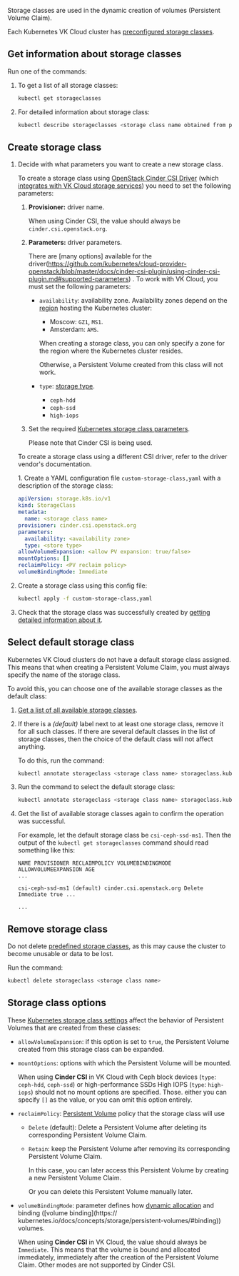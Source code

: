 Storage classes are used in the dynamic creation of volumes (Persistent Volume Claim).

<info>

Each Kubernetes VK Cloud cluster has [preconfigured storage classes](../../k8s-concepts/working-with-pvc#predustanovlennye-klassy-hraneniya).

</info>

## Get information about storage classes

Run one of the commands:

1. To get a list of all storage classes:

   ```bash
   kubectl get storageclasses
   ```

1. For detailed information about storage class:

   ```bash
   kubectl describe storageclasses <storage class name obtained from previous command>
   ```

## Create storage class

1. Decide with what parameters you want to create a new storage class.

   To create a storage class using [OpenStack Cinder CSI Driver](https://github.com/kubernetes/cloud-provider-openstack/blob/master/docs/cinder-csi-plugin/using-cinder-csi-plugin.md ) (which [integrates with VK Cloud storage services](../../k8s-concepts/working-with-pvc)) you need to set the following parameters:

   1. **Provisioner:** driver name.

      When using Cinder CSI, the value should always be `cinder.csi.openstack.org`.

   1. **Parameters:** driver parameters.

      There are [many options] available for the driver(https://github.com/kubernetes/cloud-provider-openstack/blob/master/docs/cinder-csi-plugin/using-cinder-csi-plugin.md#supported-parameters) . To work with VK Cloud, you must set the following parameters:

      - `availability`: availability zone. Availability zones depend on the [region](../../../../additionals/account/concepts/regions) hosting the Kubernetes cluster:

        - Moscow: `GZ1`, `MS1`.
        - Amsterdam: `AMS`.

        <warn>

        When creating a storage class, you can only specify a zone for the region where the Kubernetes cluster resides.

        Otherwise, a Persistent Volume created from this class will not work.

        </warn>

      - `type`: [storage type](../../k8s-concepts/working-with-pvc).
        - `ceph-hdd`
        - `ceph-ssd`
        - `high-iops`

   1. Set the required [Kubernetes storage class parameters](#parametry-klassov-storeniya).

      Please note that Cinder CSI is being used.

   <info>

   To create a storage class using a different CSI driver, refer to the driver vendor's documentation.

   </info>1. Create a YAML configuration file `custom-storage-class,yaml` with a description of the storage class:

   <!-- prettier-ignore -->
   ```yaml
   apiVersion: storage.k8s.io/v1
   kind: StorageClass
   metadata:
     name: <storage class name>
   provisioner: cinder.csi.openstack.org
   parameters:
     availability: <availability zone>
     type: <store type>
   allowVolumeExpansion: <allow PV expansion: true/false>
   mountOptions: []
   reclaimPolicy: <PV reclaim policy>
   volumeBindingMode: Immediate
   ```

1. Create a storage class using this config file:

   ```bash
   kubectl apply -f custom-storage-class,yaml
   ```

1. Check that the storage class was successfully created by [getting detailed information about it](#poluchit-informaciyu-o-klassah-hraneniya).

## Select default storage class

Kubernetes VK Cloud clusters do not have a default storage class assigned.
This means that when creating a Persistent Volume Claim, you must always specify the name of the storage class.

To avoid this, you can choose one of the available storage classes as the default class:

1. [Get a list of all available storage classes](#poluchit-informaciyu-o-klassah-hraneniya).

1. If there is a _(default)_ label next to at least one storage class, remove it for all such classes. If there are several default classes in the list of storage classes, then the choice of the default class will not affect anything.

   To do this, run the command:

   ```bash
   kubectl annotate storageclass <storage class name> storageclass.kubernetes.io/is-default-class-
   ```

1. Run the command to select the default storage class:

   ```bash
   kubectl annotate storageclass <storage class name> storageclass.kubernetes.io/is-default-class=true
   ```

1. Get the list of available storage classes again to confirm the operation was successful.

   For example, let the default storage class be `csi-ceph-ssd-ms1`. Then the output of the `kubectl get storageclasses` command should read something like this:

   ```text
   NAME PROVISIONER RECLAIMPOLICY VOLUMEBINDINGMODE ALLOWVOLUMEEXPANSION AGE
   ...

   csi-ceph-ssd-ms1 (default) cinder.csi.openstack.org Delete Immediate true ...

   ...
   ```

## Remove storage class

<warn>

Do not delete [predefined storage classes](../../k8s-concepts/working-with-pvc#predustanovlennye-klassy-storage), as this may cause the cluster to become unusable or data to be lost.

</warn>

Run the command:

```bash
kubectl delete storageclass <storage class name>
```

## Storage class options

These [Kubernetes storage class settings](https://kubernetes.io/docs/concepts/storage/storage-classes/) affect the behavior of Persistent Volumes that are created from these classes:

- `allowVolumeExpansion`: if this option is set to `true`, the Persistent Volume created from this storage class can be expanded.

- `mountOptions`: options with which the Persistent Volume will be mounted.

  When using **Cinder CSI** in VK Cloud with Ceph block devices (`type`: `ceph-hdd`, `ceph-ssd`) or high-performance SSDs High IOPS (`type`: `high-iops`) should not no mount options are specified. Those. either you can specify `[]` as the value, or you can omit this option entirely.

- `reclaimPolicy`: [Persistent Volume](https://kubernetes.io/docs/concepts/storage/persistent-volumes/#reclaiming) policy that the storage class will use

  - `Delete` (default): Delete a Persistent Volume after deleting its corresponding Persistent Volume Claim.
  - `Retain`: keep the Persistent Volume after removing its corresponding Persistent Volume Claim.

    In this case, you can later access this Persistent Volume by creating a new Persistent Volume Claim.

    Or you can delete this Persistent Volume manually later.

- `volumeBindingMode`: parameter defines how [dynamic allocation](https://kubernetes.io/docs/concepts/storage/persistent-volumes/#dynamic) and binding ([volume binding](https:// kubernetes.io/docs/concepts/storage/persistent-volumes/#binding)) volumes.

  When using **Cinder CSI** in VK Cloud, the value should always be `Immediate`. This means that the volume is bound and allocated immediately, immediately after the creation of the Persistent Volume Claim. Other modes are not supported by Cinder CSI.
  